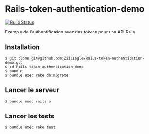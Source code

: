 # Rails-token-authentication-demo

[![Build Status](https://travis-ci.org/ZiiCEagle/Rails-token-authentication-demo.svg?branch=master)](https://travis-ci.org/ZiiCEagle/Rails-token-authentication-demo)

Exemple de l'authentification avec des tokens pour une API Rails.

## Installation

```
$ git clone git@github.com:ZiiCEagle/Rails-token-authentication-demo.git
$ cd Rails-token-authentication-demo
$ bundle
$ bundle exec rake db:migrate
```

## Lancer le serveur

```
$ bundle exec rails s
```

## Lancer les tests

```
$ bundle exec rake test
```
